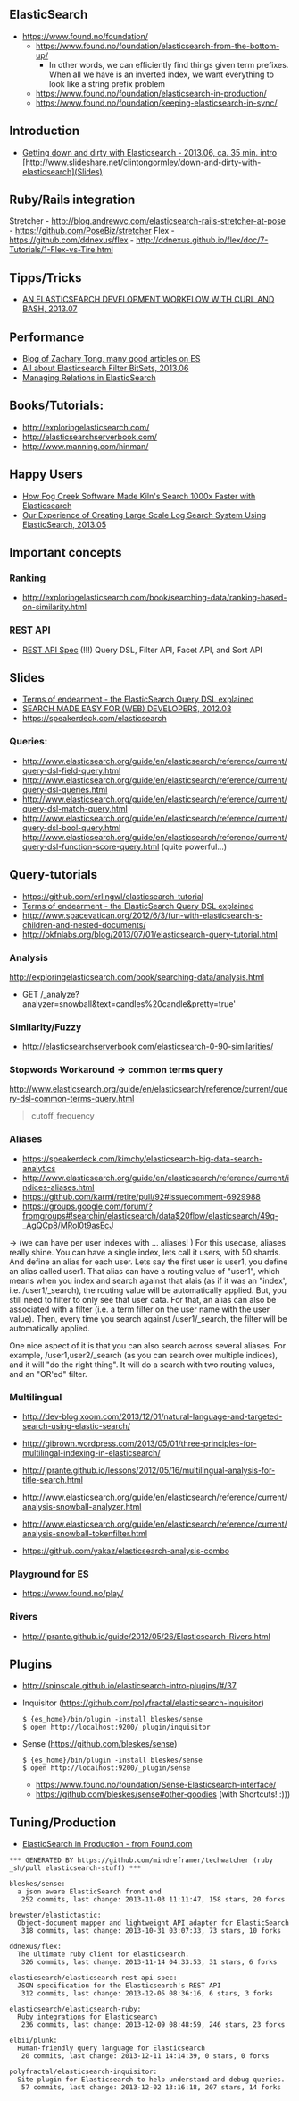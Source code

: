 ## ElasticSearch
  - https://www.found.no/foundation/
    - https://www.found.no/foundation/elasticsearch-from-the-bottom-up/
      - In other words, we can efficiently find things given term prefixes. When all we have is an inverted index, we want everything to look like a string prefix problem
    - https://www.found.no/foundation/elasticsearch-in-production/
    - https://www.found.no/foundation/keeping-elasticsearch-in-sync/

## Introduction
  - [Getting down and dirty with Elasticsearch - 2013.06, ca. 35 min. intro](http://www.youtube.com/watch?v=52G5ZzE0XpY) [http://www.slideshare.net/clintongormley/down-and-dirty-with-elasticsearch](Slides)


## Ruby/Rails integration
  Stretcher
    - http://blog.andrewvc.com/elasticsearch-rails-stretcher-at-pose
    - https://github.com/PoseBiz/stretcher
  Flex
    - https://github.com/ddnexus/flex
    - http://ddnexus.github.io/flex/doc/7-Tutorials/1-Flex-vs-Tire.html

## Tipps/Tricks
  - [AN ELASTICSEARCH DEVELOPMENT WORKFLOW WITH CURL AND BASH, 2013.07](http://asquera.de/development/2013/07/10/an-elasticsearch-workflow/)

## Performance
  - [Blog of Zachary Tong, many good articles on ES](http://euphonious-intuition.com/category/elasticsearch/)
  - [All about Elasticsearch Filter BitSets, 2013.06](http://euphonious-intuition.com/2013/05/all-about-elasticsearch-filter-bitsets/)
  - [Managing Relations in ElasticSearch](http://euphonious-intuition.com/2013/02/managing-relations-in-elasticsearch/)


## Books/Tutorials:
  - http://exploringelasticsearch.com/
  - http://elasticsearchserverbook.com/
  - http://www.manning.com/hinman/


## Happy Users
  - [How Fog Creek Software Made Kiln's Search 1000x Faster with Elasticsearch](http://www.infoq.com/articles/kiln-elasticsearch)
  - [Our Experience of Creating Large Scale Log Search System Using ElasticSearch, 2013.05](http://www.cubrid.org/blog/dev-platform/our-experience-creating-large-scale-log-search-system-using-elasticsearch/)

## Important concepts

### Ranking
  - http://exploringelasticsearch.com/book/searching-data/ranking-based-on-similarity.html

### REST API
  - [REST API Spec](https://github.com/elasticsearch/elasticsearch-rest-api-spec) (!!!)
  Query DSL, Filter API, Facet API, and Sort API

## Slides
  - [Terms of endearment - the ElasticSearch Query DSL explained](http://www.slideshare.net/clintongormley/terms-of-endearment-the-elasticsearch-query-dsl-explained)
  - [SEARCH MADE EASY FOR (WEB) DEVELOPERS, 2012.03](http://spinscale.github.io/elasticsearch/2012-03-jugm.html)
  - https://speakerdeck.com/elasticsearch

### Queries:
  - http://www.elasticsearch.org/guide/en/elasticsearch/reference/current/query-dsl-field-query.html
  - http://www.elasticsearch.org/guide/en/elasticsearch/reference/current/query-dsl-queries.html
  - http://www.elasticsearch.org/guide/en/elasticsearch/reference/current/query-dsl-match-query.html
  - http://www.elasticsearch.org/guide/en/elasticsearch/reference/current/query-dsl-bool-query.html
  http://www.elasticsearch.org/guide/en/elasticsearch/reference/current/query-dsl-function-score-query.html (quite powerful...)

## Query-tutorials
  - https://github.com/erlingwl/elasticsearch-tutorial
  - [Terms of endearment - the ElasticSearch Query DSL explained](http://www.slideshare.net/clintongormley/terms-of-endearment-the-elasticsearch-query-dsl-explained)
  - http://www.spacevatican.org/2012/6/3/fun-with-elasticsearch-s-children-and-nested-documents/
  - http://okfnlabs.org/blog/2013/07/01/elasticsearch-query-tutorial.html

### Analysis
  http://exploringelasticsearch.com/book/searching-data/analysis.html
  - GET /_analyze?analyzer=snowball&text=candles%20candle&pretty=true'

### Similarity/Fuzzy
  - http://elasticsearchserverbook.com/elasticsearch-0-90-similarities/

### Stopwords Workaround -> common terms query
  http://www.elasticsearch.org/guide/en/elasticsearch/reference/current/query-dsl-common-terms-query.html
  >cutoff_frequency


### Aliases
  - https://speakerdeck.com/kimchy/elasticsearch-big-data-search-analytics
  - http://www.elasticsearch.org/guide/en/elasticsearch/reference/current/indices-aliases.html
  - https://github.com/karmi/retire/pull/92#issuecomment-6929988
  - https://groups.google.com/forum/?fromgroups#!searchin/elasticsearch/data$20flow/elasticsearch/49q-_AgQCp8/MRol0t9asEcJ

  -> (we can have per user indexes with ... aliases! )
  For this usecase, aliases really shine. You can have a single index, lets call it users, with 50 shards. And define an alias for each user. Lets say the first user is user1, you define an alias called user1. That alias can have a routing value of "user1", which means when you index and search against that alais (as if it was an "index', i.e. /user1/_search), the routing value will be automatically applied. But, you still need to filter to only see that user data. For that, an alias can also be associated with a filter (i.e. a term filter on the user name with the user value). Then, every time you search against /user1/_search, the filter will be automatically applied.

  One nice aspect of it is that you can also search across several aliases. For example, /user1,user2/_search (as you can search over multiple indices), and it will "do the right thing". It will do a search with two routing values, and an "OR'ed" filter.

### Multilingual
  - http://dev-blog.xoom.com/2013/12/01/natural-language-and-targeted-search-using-elastic-search/
  - http://gibrown.wordpress.com/2013/05/01/three-principles-for-multilingal-indexing-in-elasticsearch/
  - http://jprante.github.io/lessons/2012/05/16/multilingual-analysis-for-title-search.html
  - http://www.elasticsearch.org/guide/en/elasticsearch/reference/current/analysis-snowball-analyzer.html
  - http://www.elasticsearch.org/guide/en/elasticsearch/reference/current/analysis-snowball-tokenfilter.html

  - https://github.com/yakaz/elasticsearch-analysis-combo

### Playground for ES
  - https://www.found.no/play/

### Rivers
  - http://jprante.github.io/guide/2012/05/26/Elasticsearch-Rivers.html

## Plugins
  - http://spinscale.github.io/elasticsearch-intro-plugins/#/37

  - Inquisitor (https://github.com/polyfractal/elasticsearch-inquisitor)

        $ {es_home}/bin/plugin -install bleskes/sense
        $ open http://localhost:9200/_plugin/inquisitor

  - Sense (https://github.com/bleskes/sense)

        $ {es_home}/bin/plugin -install bleskes/sense
        $ open http://localhost:9200/_plugin/sense

    - https://www.found.no/foundation/Sense-Elasticsearch-interface/
    - https://github.com/bleskes/sense#other-goodies (with Shortcuts! :)))

## Tuning/Production
  - [ElasticSearch in Production - from Found.com](http://berlinbuzzwords.de/sites/berlinbuzzwords.de/files/slides/elasticsearch-in-production-pdf-version_0.pdf)

<!-- PROJECTS_LIST_START -->
    *** GENERATED BY https://github.com/mindreframer/techwatcher (ruby _sh/pull elasticsearch-stuff) ***

    bleskes/sense:
      a json aware ElasticSearch front end
       252 commits, last change: 2013-11-03 11:11:47, 158 stars, 20 forks

    brewster/elastictastic:
      Object-document mapper and lightweight API adapter for ElasticSearch
       318 commits, last change: 2013-10-31 03:07:33, 73 stars, 10 forks

    ddnexus/flex:
      The ultimate ruby client for elasticsearch.
       326 commits, last change: 2013-11-14 04:33:53, 31 stars, 6 forks

    elasticsearch/elasticsearch-rest-api-spec:
      JSON specification for the Elasticsearch's REST API
       312 commits, last change: 2013-12-05 08:36:16, 6 stars, 3 forks

    elasticsearch/elasticsearch-ruby:
      Ruby integrations for Elasticsearch
       236 commits, last change: 2013-12-09 08:48:59, 246 stars, 23 forks

    elbii/plunk:
      Human-friendly query language for Elasticsearch
       20 commits, last change: 2013-12-11 14:14:39, 0 stars, 0 forks

    polyfractal/elasticsearch-inquisitor:
      Site plugin for Elasticsearch to help understand and debug queries.
       57 commits, last change: 2013-12-02 13:16:18, 207 stars, 14 forks
<!-- PROJECTS_LIST_END -->
